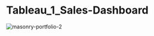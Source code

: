 # Tableau_1_Sales-Dashboard
![masonry-portfolio-2](https://github.com/user-attachments/assets/62840f7f-bdea-4fd6-a88c-a5e70c8b0c30)

